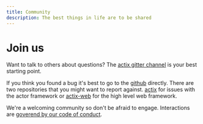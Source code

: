 ```yaml
---
title: Community
description: The best things in life are to be shared
---
```


# Join us

Want to talk to others about questions?  The [actix gitter
channel](https://gitter.im/actix/actix) is your best starting point.

If you think you found a bug it's best to go to the
[github](https://github.com/actix) directly.  There are two repositories
that you might want to report against.  [actix](https://github.com/actix/actix)
for issues with the actor framework or [actix-web](https://github.com/actix/actix-web)
for the high level web framework.

We're a welcoming community so don't be afraid to engage.  Interactions
are [goverend by our code of conduct](coc/).

